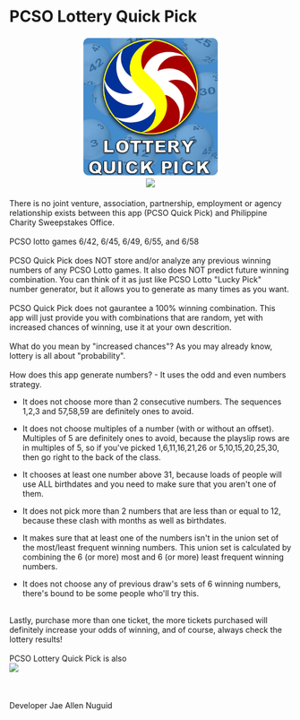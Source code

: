 # PCSO Lottery Quick Pick
<center>
<a href="https://github.com/JaeNuguid">
  <img src="https://github.com/JaeNuguid/PCSO-Quick-Pick/blob/master/app/src/main/res/drawable/ic_logo.png?raw=true" width="250" height="250"/>
  <br>
</a>
  <a href="https://github.com/JaeNuguid/PCSO-Quick-Pick/releases/download/v1/PCSO.Lottery.Quick.Pick.apk">
  <img src="https://image.ibb.co/bTPq3G/pcso.png"/>
</a>
  </center>
<br>
There is no joint venture, association, partnership, employment or agency relationship exists between this app (PCSO Quick Pick) and Philippine Charity Sweepstakes Office.
<br><br>PCSO lotto games 6/42, 6/45, 6/49, 6/55, and 6/58<br><br>
PCSO Quick Pick does NOT store and/or analyze any previous winning numbers of any PCSO Lotto games. It also does NOT predict future winning combination. You can think of it as just like PCSO Lotto "Lucky Pick" number generator, but it allows you to generate as many times as you want.
<br><br>
PCSO Quick Pick does not gaurantee a 100% winning combination. This app will just provide you with combinations that are random, yet with increased chances of winning, use it at your own descrition.
<br><br>
What do you mean by "increased chances"?
As you may already know, lottery is all about "probability". 
<br><br>
How does this app generate numbers?
- It uses the odd and even numbers strategy.

- It does not choose more than 2 consecutive numbers. The sequences 1,2,3 and 57,58,59 are definitely ones to avoid.

- It does not choose multiples of a number (with or without an offset). Multiples of 5 are definitely ones to avoid, because the playslip rows are in multiples of 5, so if you've picked 1,6,11,16,21,26 or 5,10,15,20,25,30, then go right to the back of the class.

- It chooses at least one number above 31, because loads of people will use ALL birthdates and you need to make sure that you aren't one of them.

- It does not pick more than 2 numbers that are less than or equal to 12, because these clash with months as well as birthdates.

- It makes sure that at least one of the numbers isn't in the union set of the most/least frequent winning numbers. This union set is calculated by combining the 6 (or more) most and 6 (or more) least frequent winning numbers.

- It does not choose any of previous draw's sets of 6 winning numbers, there's bound to be some people who'll try this.

<br>
Lastly, purchase more than one ticket, the more tickets purchased will definitely increase your odds of winning, and of course, always check the lottery results!
<br><br>
PCSO Lottery Quick Pick is also<br>
<a href="https://www.amazon.com/dp//">
  <img width="30%" src="http://rikaigames.com/bitbybit/img/Amazon-App-Store.png"/>
</a>

<br><br>
Developer
Jae Allen Nuguid
